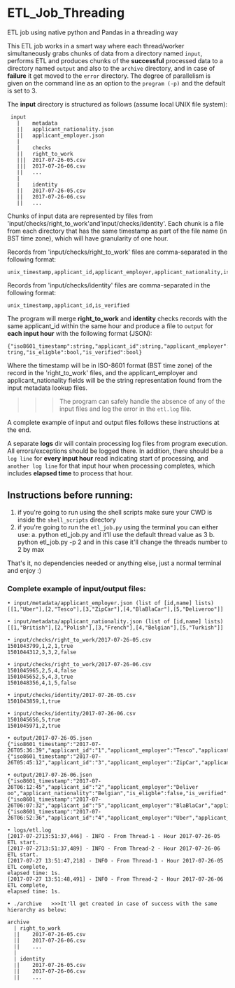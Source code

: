 # ETL_Job_Threading
ETL job using native python and Pandas in a threading way

This ETL job works in a smart way where each thread/worker simultaneously grabs chunks of data from a directory named ```input```, performs ETL and produces chunks of the **successful** processed data to a directory named ```output``` and also to the ```archive``` directory, and in case of **failure** it get moved to the ```error``` directory.
The degree of parallelism is given on the command line as an option to the ```program (-p)``` and the default is set to 3.

The **input** directory is structured as follows (assume local UNIX file system): 
```
 input
   |	metadata
   ||	applicant_nationality.json
   ||	applicant_employer.json
   |
   |	checks
   ||	right_to_work
   |||	2017-07-26-05.csv
   |||	2017-07-26-06.csv
   ||	...
   |
   |	identity
   ||	2017-07-26-05.csv
   ||	2017-07-26-06.csv
   ||	...
```
Chunks of input data are represented by files from 'input/checks/right_to_work'and'input/checks/identity'.
Each chunk is a file from each directory that has the same timestamp as part of the file name (in BST time zone), which will have granularity of one hour.

Records from 'input/checks/right_to_work' files are comma-separated in the following format:
    
    unix_timestamp,applicant_id,applicant_employer,applicant_nationality,is_eligble

Records from 'input/checks/identity' files are comma-separated in the following format:

    unix_timestamp,applicant_id,is_verified

The program will merge **right_to_work** and **identity** checks records with the same applicant_id within the same hour and produce a file to ```output``` for **each input hour** with the following format (JSON):

    {"iso8601_timestamp":string,"applicant_id":string,"applicant_employer":string,"applicant_nationality":s tring,"is_eligble":bool,"is_verified":bool}

Where the timestamp will be in ISO-8601 format (BST time zone) of the record in the 'right_to_work' files, and the applicant_employer and applicant_nationality fields will be the string representation found from the input metadata lookup files.

>>>The program can safely handle the absence of any of the input files and log the error in the ```etl.log``` file.

A complete example of input and output files follows these instructions at the end.

A separate **logs** dir will contain processing log files from program execution.
All errors/exceptions should be logged there. In addition, there should be a ```log line``` for **every input hour** read indicating start of processing, and ```another log line``` for that input hour when processing completes, which includes **elapsed time** to process that hour.

## Instructions before running:
1.  if you're going to run using the shell scripts make sure your CWD is inside the
```shell_scripts``` directory
2. if you're going to run the ```etl_job.py``` using the terminal you can either use:
    a. python etl_job.py        and it'll use the default thread value as 3
    b. python etl_job.py -p 2   and in this case it'll change the threads number to 2 by max

That's it, no dependencies needed or anything else, just a normal terminal and enjoy :)


### Complete example of input/output files:

    • input/metadata/applicant_employer.json (list of [id,name] lists)
    [[1,"Uber"],[2,"Tesco"],[3,"ZipCar"],[4,"BlaBlaCar"],[5,"Deliveroo"]]

    • input/metadata/applicant_nationality.json (list of [id,name] lists)
    [[1,"British"],[2,"Polish"],[3,"French"],[4,"Belgian"],[5,"Turkish"]]

    • input/checks/right_to_work/2017-07-26-05.csv
    1501043799,1,2,1,true
    1501044312,3,3,2,false

    • input/checks/right_to_work/2017-07-26-06.csv
    1501045965,2,5,4,false
    1501045652,5,4,3,true
    1501048356,4,1,5,false

    • input/checks/identity/2017-07-26-05.csv
    1501043859,1,true

    • input/checks/identity/2017-07-26-06.csv
    1501045656,5,true
    1501045971,2,true

    • output/2017-07-26-05.json
    {"iso8601_timestamp":"2017-07-26T05:36:39","applicant_id":"1","applicant_employer":"Tesco","applicant_nationality":"British","is_eligble":true,"is_verified":true}
    {"iso8601_timestamp":"2017-07-26T05:45:12","applicant_id":"3","applicant_employer":"ZipCar","applicant_nationality":"Polish","is_eligble":false}

    • output/2017-07-26-06.json
    {"iso8601_timestamp":"2017-07-26T06:12:45","applicant_id":"2","applicant_employer":"Deliver oo","applicant_nationality":"Belgian","is_eligble":false,"is_verified":true}
    {"iso8601_timestamp":"2017-07-26T06:07:32","applicant_id":"5","applicant_employer":"BlaBlaCar","applicant_nationality":"French","is_eligble":true,"is_verified":true}
    {"iso8601_timestamp":"2017-07-26T06:52:36","applicant_id":"4","applicant_employer":"Uber","applicant_nationality":"Turkish","is_eligble":false}

    • logs/etl.log
    [2017-07-2713:51:37,446] - INFO - From Thread-1 - Hour 2017-07-26-05 ETL start.
    [2017-07-2713:51:37,489] - INFO - From Thread-2 - Hour 2017-07-26-06 ETL start.
    [2017-07-27 13:51:47,218] - INFO - From Thread-1 - Hour 2017-07-26-05 ETL complete,
    elapsed time: 1s.
    [2017-07-27 13:51:48,491] - INFO - From Thread-2 - Hour 2017-07-26-06 ETL complete,
    elapsed time: 1s.
    
    • ./archive   >>>It'll get created in case of success with the same hierarchy as below:
    
    archive
      |	right_to_work
      ||	2017-07-26-05.csv
      ||	2017-07-26-06.csv
      ||	...
      |
      |	identity
      ||	2017-07-26-05.csv
      ||	2017-07-26-06.csv
      ||	...
    